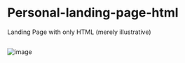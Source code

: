 # Personal-landing-page-html
Landing Page with only HTML (merely illustrative)

##

![image](https://user-images.githubusercontent.com/97769685/151913970-de386cfc-d315-4eb9-abe1-168fa26cd3b9.png)



